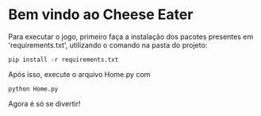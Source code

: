# Bem vindo ao Cheese Eater

Para executar o jogo, primeiro faça a instalação dos pacotes presentes em 'requirements.txt', utilizando o comando na pasta do projeto:

```
pip install -r requirements.txt
```

Após isso, execute o arquivo Home.py com

```
python Home.py
```

Agora é só se divertir!